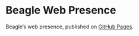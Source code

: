 # Beagle Web Presence

Beagle’s web presence, published on [GitHub Pages](https://RomanLangrehr.github.io/Beagle/branches/0remove-copyonwrite).